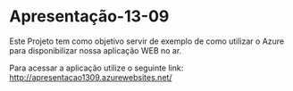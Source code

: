 # Apresentação-13-09

Este Projeto tem como objetivo servir de exemplo de como utilizar o Azure para disponibilizar nossa aplicação WEB no ar.

Para acessar a aplicação utilize o seguinte link: http://apresentacao1309.azurewebsites.net/
